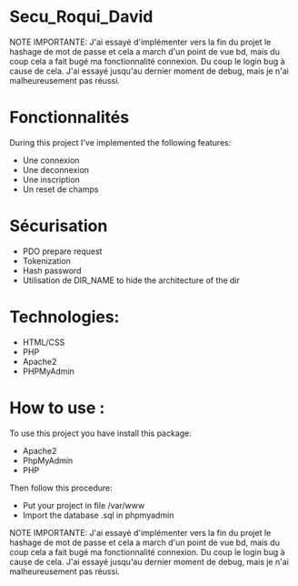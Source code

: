 # Secu_Roqui_David

NOTE IMPORTANTE: J'ai essayé d'implémenter vers la fin du projet le hashage de mot de passe et cela a march d'un point de vue bd, mais du coup cela a fait bugé ma fonctionnalité connexion. Du coup le login bug à cause de cela. J'ai essayé jusqu'au dernier moment de debug, mais je n'ai malheureusement pas réussi.

# Fonctionnalités
During this project I've implemented the following features:

- Une connexion
- Une deconnexion
- Une inscription
- Un reset de champs

# Sécurisation

- PDO prepare request
- Tokenization
- Hash password
- Utilisation de DIR_NAME to hide the architecture of the dir

# Technologies:

- HTML/CSS
- PHP
- Apache2
- PHPMyAdmin

# How to use :

To use this project you have install this package:

- Apache2
- PhpMyAdmin
- PHP

Then follow this procedure:

- Put your project in file /var/www
- Import the database .sql in phpmyadmin

NOTE IMPORTANTE: J'ai essayé d'implémenter vers la fin du projet le hashage de mot de passe et cela a march d'un point de vue bd, mais du coup cela a fait bugé ma fonctionnalité connexion. Du coup le login bug à cause de cela. J'ai essayé jusqu'au dernier moment de debug, mais je n'ai malheureusement pas réussi.
